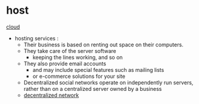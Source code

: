 # host
[cloud](cloud)

- hosting services :
     - Their business is based on renting out space on their computers.
     - They take care of the server software
          - keeping the lines working, and so on
     - They also provide email accounts
          - and may include special features such as mailing lists
          - or e-commerce solutions for your site
  - Decentralized social networks operate on independently run servers, rather than on a centralized server owned by a business
  - [decentralized network](decentralized-network)
